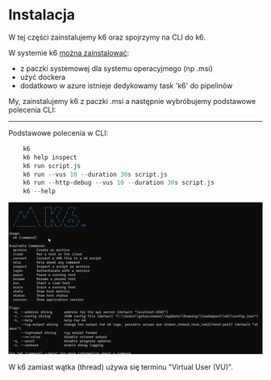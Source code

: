 # Instalacja

W tej części zainstalujemy k6 oraz spojrzymy na CLI do k6.

W systemie k6 [można zainstalować](https://k6.io/docs/getting-started/installation/):

- z paczki systemowej dla systemu operacyjmego (np .msi)
- użyć dockera 
- dodatkowo w azure istnieje dedykowamy task 'k6' do pipelinów

My, zainstalujemy k6 z paczki .msi a następnie wybróbujemy podstawowe polecenia CLI:
***

Podstawowe polecenia w CLI:

```powershell
    k6
    k6 help inspect
    k6 run script.js
    k6 run --vus 10 --duration 30s script.js
    k6 run --http-debug --vus 10 --duration 30s script.js
    k6 --help
```

![cli](img/cli.png)


W k6 zamiast wątka (thread) używa się terminu "Virtual User (VU)".